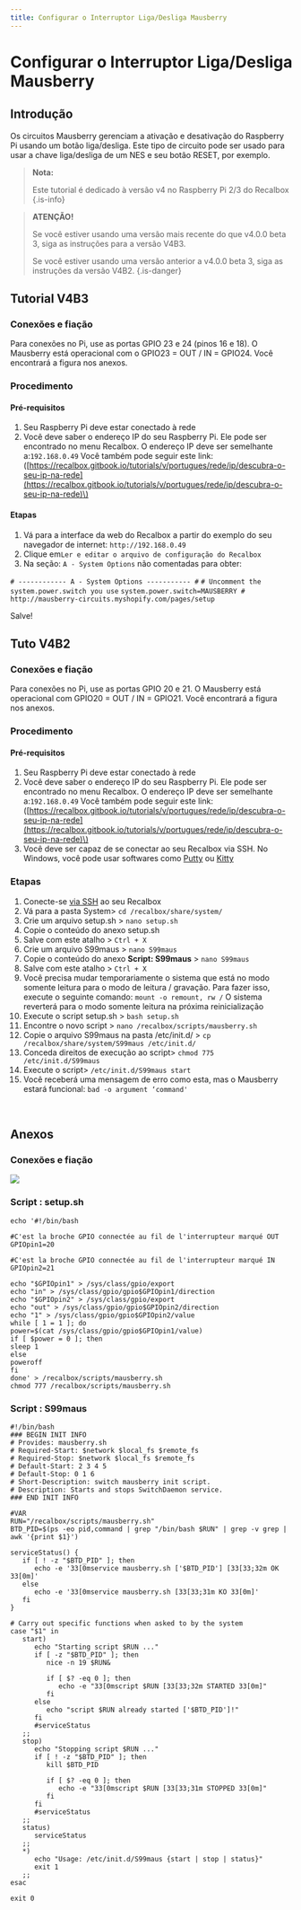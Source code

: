 ```yaml
---
title: Configurar o Interruptor Liga/Desliga Mausberry
---
```


# Configurar o Interruptor Liga/Desliga Mausberry

## Introdução <a id="introducao"></a>

Os circuitos Mausberry gerenciam a ativação e desativação do Raspberry Pi usando um botão liga/desliga. Este tipo de circuito pode ser usado para usar a chave liga/desliga de um NES e seu botão RESET, por exemplo.


>**Nota:**
>
>Este tutorial é dedicado à versão v4 no Raspberry Pi 2/3 do Recalbox
{.is-info}


>**ATENÇÃO!**
>
>Se você estiver usando uma versão mais recente do que v4.0.0 beta 3, siga as instruções para a versão V4B3.
>
>Se você estiver usando uma versão anterior a v4.0.0 beta 3, siga as instruções da versão V4B2.
{.is-danger}

## ​Tutorial V4B3​ <a id="tutorial-v-4-b3"></a>

### Conexões e fiação <a id="conexoes-e-fiacao"></a>

Para conexões no Pi, use as portas GPIO 23 e 24 \(pinos 16 e 18\). O Mausberry está operacional com o GPIO23 = OUT / IN = GPIO24. Você encontrará a figura nos anexos.

### Procedimento​ <a id="procedimento"></a>

#### Pré-requisitos <a id="pre-requisitos"></a>

1. Seu Raspberry Pi deve estar conectado à rede
2. Você deve saber o endereço IP do seu Raspberry Pi. Ele pode ser encontrado no menu Recalbox. O endereço IP deve ser semelhante a:`192.168.0.49` Você também pode seguir este link:\([https://recalbox.gitbook.io/tutorials/v/portugues/rede/ip/descubra-o-seu-ip-na-rede](https://recalbox.gitbook.io/tutorials/v/portugues/rede/ip/descubra-o-seu-ip-na-rede)\)

#### Etapas <a id="etapes-1"></a>

1. Vá para a interface da web do Recalbox a partir do exemplo do seu navegador de internet: `http://192.168.0.49`
2. Clique em`Ler e editar o arquivo de configuração do Recalbox`
3. Na seção: `A - System Options` não comentadas para obter:

`# ------------ A - System Options ----------- #` `# Uncomment the system.power.switch you use` `system.power.switch=MAUSBERRY # http://mausberry-circuits.myshopify.com/pages/setup`

Salve!

## Tuto V4B2​ <a id="tuto-v-4-b2"></a>

### Conexões e fiação <a id="conexoes-e-fiacao-1"></a>

Para conexões no Pi, use as portas GPIO 20 e 21. O Mausberry está operacional com GPIO20 = OUT / IN = GPIO21. Você encontrará a figura nos anexos.

### Procedimento​ <a id="procedimento-1"></a>

#### Pré-requisitos <a id="pre-requisitos-1"></a>

1. Seu Raspberry Pi deve estar conectado à rede
2. Você deve saber o endereço IP do seu Raspberry Pi. Ele pode ser encontrado no menu Recalbox. O endereço IP deve ser semelhante a:`192.168.0.49` Você também pode seguir este link:\([https://recalbox.gitbook.io/tutorials/v/portugues/rede/ip/descubra-o-seu-ip-na-rede](https://recalbox.gitbook.io/tutorials/v/portugues/rede/ip/descubra-o-seu-ip-na-rede)\)
3. Você deve ser capaz de se conectar ao seu Recalbox via SSH. No Windows, você pode usar softwares como [Putty](https://www.chiark.greenend.org.uk/~sgtatham/putty/latest.html) ou [Kitty](https://www.fosshub.com/KiTTY.html)​

### ​Etapas <a id="etapas"></a>

1. Conecte-se [via SSH](https://recalbox.gitbook.io/tutorials/v/portugues/sistema/acesso/acesso-root-via-terminal) ao seu Recalbox
2. Vá para a pasta System&gt; `cd /recalbox/share/system/`
3. Crie um arquivo setup.sh &gt; `nano setup.sh`
4. Copie o conteúdo do anexo setup.sh
5. Salve com este atalho &gt; `Ctrl + X`
6. Crie um arquivo S99maus &gt; `nano S99maus`
7. Copie o conteúdo do anexo **Script: S99maus** &gt; `nano S99maus`
8. Salve com este atalho &gt; `Ctrl + X`
9. Você precisa mudar temporariamente o sistema que está no modo somente leitura para o modo de leitura / gravação. Para fazer isso, execute o seguinte comando: `mount -o remount, rw /` O sistema reverterá para o modo somente leitura na próxima reinicialização
10. Execute o script setup.sh &gt; `bash setup.sh`
11. Encontre o novo script &gt; `nano /recalbox/scripts/mausberry.sh`
12. Copie o arquivo S99maus na pasta /etc/init.d/ &gt; `cp /recalbox/share/system/S99maus /etc/init.d/`
13. Conceda direitos de execução ao script&gt; `chmod 775 /etc/init.d/S99maus`
14. Execute o script&gt; `/etc/init.d/S99maus start`
15. Você receberá uma mensagem de erro como esta, mas o Mausberry estará funcional: `bad -o argument ‘command'`

​

## Anexos <a id="anexos"></a>

### ​Conexões e fiação <a id="conexoes-e-fiacao-2"></a>

![](http://www.windtopik.fr/wp-content/uploads/2014/11/RPI-GPIO-N-.png)

### Script : setup.sh <a id="script-setup-sh"></a>

```text
echo '#!/bin/bash

#C'est la broche GPIO connectée au fil de l'interrupteur marqué OUT
GPIOpin1=20

#C'est la broche GPIO connectée au fil de l'interrupteur marqué IN
GPIOpin2=21

echo "$GPIOpin1" > /sys/class/gpio/export
echo "in" > /sys/class/gpio/gpio$GPIOpin1/direction
echo "$GPIOpin2" > /sys/class/gpio/export
echo "out" > /sys/class/gpio/gpio$GPIOpin2/direction
echo "1" > /sys/class/gpio/gpio$GPIOpin2/value
while [ 1 = 1 ]; do
power=$(cat /sys/class/gpio/gpio$GPIOpin1/value)
if [ $power = 0 ]; then
sleep 1
else
poweroff
fi
done' > /recalbox/scripts/mausberry.sh
chmod 777 /recalbox/scripts/mausberry.sh
```

### ​Script : S99maus <a id="script-s-99-maus"></a>

```text
#!/bin/bash
### BEGIN INIT INFO
# Provides: mausberry.sh
# Required-Start: $network $local_fs $remote_fs
# Required-Stop: $network $local_fs $remote_fs
# Default-Start: 2 3 4 5
# Default-Stop: 0 1 6
# Short-Description: switch mausberry init script.
# Description: Starts and stops SwitchDaemon service.
### END INIT INFO

#VAR
RUN="/recalbox/scripts/mausberry.sh"
BTD_PID=$(ps -eo pid,command | grep "/bin/bash $RUN" | grep -v grep | awk '{print $1}')

serviceStatus() {
   if [ ! -z "$BTD_PID" ]; then
      echo -e '33[0mservice mausberry.sh ['$BTD_PID'] [33[33;32m OK 33[0m]'
   else
      echo -e '33[0mservice mausberry.sh [33[33;31m KO 33[0m]'
   fi
}

# Carry out specific functions when asked to by the system
case "$1" in
   start)
      echo "Starting script $RUN ..."
      if [ -z "$BTD_PID" ]; then
         nice -n 19 $RUN&

         if [ $? -eq 0 ]; then
            echo -e "33[0mscript $RUN [33[33;32m STARTED 33[0m]"
         fi
      else
         echo "script $RUN already started ['$BTD_PID']!"
      fi
      #serviceStatus
   ;;
   stop)
      echo "Stopping script $RUN ..."
      if [ ! -z "$BTD_PID" ]; then
         kill $BTD_PID

         if [ $? -eq 0 ]; then
            echo -e "33[0mscript $RUN [33[33;31m STOPPED 33[0m]"
         fi
      fi
      #serviceStatus
   ;;
   status)
      serviceStatus
   ;;
   *)
      echo "Usage: /etc/init.d/S99maus {start | stop | status}"
      exit 1
   ;;
esac

exit 0
```

